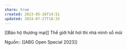 ```yaml
---
share: true
created: 2023-05-26T14:51
updated: 2024-07-27T18:33
---
```

[[Bảo hộ thương mại]]
Thế giới hắt hơi thì nhà mình sổ mũi

Nguồn:: [[ABG Open Special 2023]]
